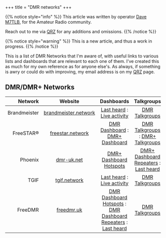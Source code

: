 +++
title = "DMR networks"
+++

{{% notice style="info" %}}
This article was written by operator [Dave M7TLB][QRZ], for the Amateur Radio community.

Reach out to me via [QRZ][QRZ] for any additions and omissions.
{{% /notice %}}

[QRZ]: https://qrz.com/db/M7TLB

{{% notice style="warning" %}}
This is a new article, and thus a work in progress.
{{% /notice %}}

This is a list of DMR Networks that I'm aware of, with useful links to various lists and dashboards that are relevant to each one of them.  I've created this as much for my own reference as for anyone else's.  As always, if something is awry or could do with improving, my email address is on my [QRZ][QRZ] page.

## DMR/DMR+ Networks

| Network       | Website      | Dashboards   | Talkgroups   | Selfcare     |
| ------------: | :----------: | :----------: | :----------: | :----------: |
| Brandmeister  | [brandmeister.network][BMWS] | [Last heard][BMLH] : [Live activity][BMAC] | [DMR Talkgroups][BMTG] | [Selfcare][BMSC] |
| FreeSTAR&reg; | [freestar.network][FSWS] | [DMR Dashboard][FSDB] : [DMR+ Dashboard][FSDB+] | [DMR Talkgroups][FSTG] : [DMR+ Talkgroups][FSTG+] | --- |
| Phoenix       | [dmr-uk.net][PHWS] | [DMR+ Dashboard Hotspots][PHDB+F] | [DMR+ Dashboard Repeaters][PHDB+K] : [Last heard][PHLH] | [DMR+ Talkgroups][PHTG] |
| TGIF          | [tgif.network][TGWS] | [Last heard][TGLH] : [Live activity][TGAC] | [DMR Talkgroups][TGTG] | [Selfcare][TGSC] |
| FreeDMR       | [freedmr.uk][FDWS] | [DMR Dashboard Hotspots][FDDBH] : [DMR Dashboard Repeaters][FDDBR] : [Last heard][FDLH] | [DMR Talkgroups][FDTG] | --- |

[BMWS]: https://brandmeister.network/
[BMLH]: https://brandmeister.network/?page=lh
[BMAC]: https://hose.brandmeister.network/
[BMTG]: https://brandmeister.network/?page=talkgroups
[BMSC]: https://brandmeister.network/?page=selfcare

[FSWS]: https://freestar.network/
[FSDB]: https://dmr.freestar.network/dashboard/
[FSDB+]: https://ipsc2.freestar.network/ipsc/
[FSTG]: https://freestar.network/systemx-dmr/
[FSTG+]: https://freestar.network/ipsc2-server/

[PHWS]: http://www.dmr-uk.net/
[PHDB+F]: http://phoenix-f.opendmr.net/ipsc/
[PHDB+K]: http://phoenix-k.opendmr.net/ipsc/
[PHLH]: https://www.dmr-uk.net/monitor.php
[PHTG]: http://www.dmr-uk.net/index.php/layout/

[TGWS]: https://tgif.network/
[TGLH]: https://tgif.network/lastheard.php
[TGAC]: https://tgif.network/activetg.php
[TGTG]: https://tgif.network/talkgroups.php
[TGSC]: https://tgif.network/profile.php?tab=SelfCare

[FDWS]: http://www.freedmr.uk/
[FDDBH]: http://www.freedmr.uk/index.php/dashboard/hotspot-dashboard/
[FDDBR]: http://www.freedmr.uk/index.php/dashboard/repeater-dashboard/
[FDLH]: http://www.freedmr.uk/index.php/dashboard/global-last-heard/
[FDTG]: http://www.freedmr.uk/index.php/talkgroups/

